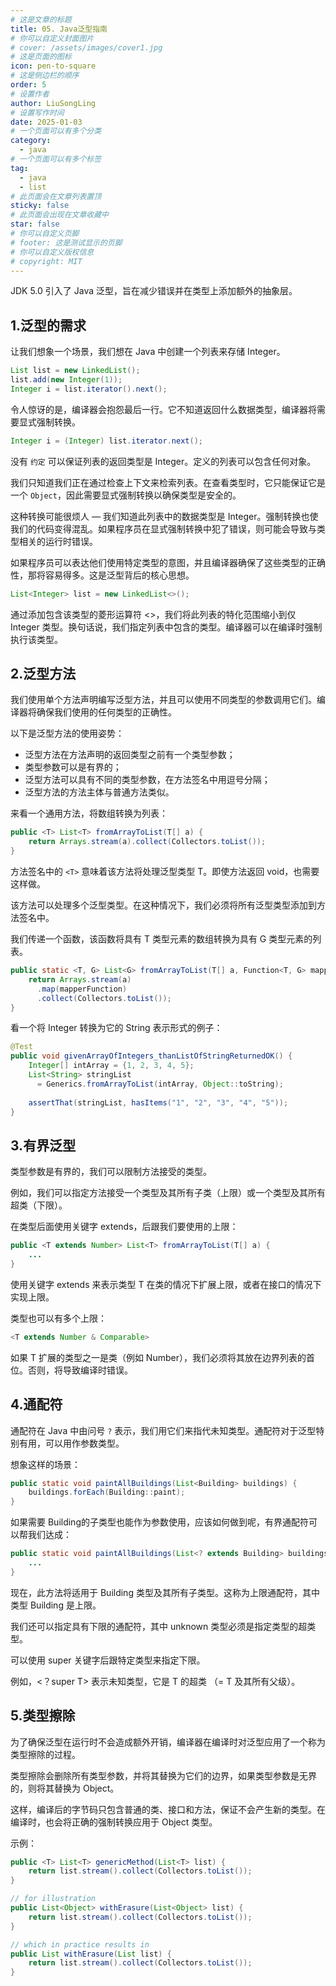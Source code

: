 ```yaml
---
# 这是文章的标题
title: 05. Java泛型指南
# 你可以自定义封面图片
# cover: /assets/images/cover1.jpg
# 这是页面的图标
icon: pen-to-square
# 这是侧边栏的顺序
order: 5
# 设置作者
author: LiuSongLing
# 设置写作时间
date: 2025-01-03
# 一个页面可以有多个分类
category:
  - java
# 一个页面可以有多个标签
tag:
  - java
  - list
# 此页面会在文章列表置顶
sticky: false
# 此页面会出现在文章收藏中
star: false
# 你可以自定义页脚
# footer: 这是测试显示的页脚
# 你可以自定义版权信息
# copyright: MIT
---
```


JDK 5.0 引入了 Java 泛型，旨在减少错误并在类型上添加额外的抽象层。

<!-- more -->

## 1.泛型的需求
让我们想象一个场景，我们想在 Java 中创建一个列表来存储 Integer。

```java
List list = new LinkedList();
list.add(new Integer(1)); 
Integer i = list.iterator().next();
```

令人惊讶的是，编译器会抱怨最后一行。它不知道返回什么数据类型，编译器将需要显式强制转换。
```java
Integer i = (Integer) list.iterator.next();
```

没有 `约定` 可以保证列表的返回类型是 Integer。定义的列表可以包含任何对象。

我们只知道我们正在通过检查上下文来检索列表。在查看类型时，它只能保证它是一个 `Object`，因此需要显式强制转换以确保类型是安全的。

这种转换可能很烦人 — 我们知道此列表中的数据类型是 Integer。强制转换也使我们的代码变得混乱。如果程序员在显式强制转换中犯了错误，则可能会导致与类型相关的运行时错误。

如果程序员可以表达他们使用特定类型的意图，并且编译器确保了这些类型的正确性，那将容易得多。这是泛型背后的核心思想。

```java
List<Integer> list = new LinkedList<>();
```
通过添加包含该类型的菱形运算符 <>，我们将此列表的特化范围缩小到仅 Integer 类型。换句话说，我们指定列表中包含的类型。编译器可以在编译时强制执行该类型。

## 2.泛型方法

我们使用单个方法声明编写泛型方法，并且可以使用不同类型的参数调用它们。编译器将确保我们使用的任何类型的正确性。

以下是泛型方法的使用姿势：
- 泛型方法在方法声明的返回类型之前有一个类型参数；
- 类型参数可以是有界的；
- 泛型方法可以具有不同的类型参数，在方法签名中用逗号分隔；
- 泛型方法的方法主体与普通方法类似。

来看一个通用方法，将数组转换为列表：

```java
public <T> List<T> fromArrayToList(T[] a) {   
    return Arrays.stream(a).collect(Collectors.toList());
}
```

方法签名中的 `<T>` 意味着该方法将处理泛型类型 T。即使方法返回 void，也需要这样做。

该方法可以处理多个泛型类型。在这种情况下，我们必须将所有泛型类型添加到方法签名中。

我们传递一个函数，该函数将具有 T 类型元素的数组转换为具有 G 类型元素的列表。
```java
public static <T, G> List<G> fromArrayToList(T[] a, Function<T, G> mapperFunction) {
    return Arrays.stream(a)
      .map(mapperFunction)
      .collect(Collectors.toList());
}
```

看一个将 Integer 转换为它的 String 表示形式的例子：
```java
@Test
public void givenArrayOfIntegers_thanListOfStringReturnedOK() {
    Integer[] intArray = {1, 2, 3, 4, 5};
    List<String> stringList
      = Generics.fromArrayToList(intArray, Object::toString);
 
    assertThat(stringList, hasItems("1", "2", "3", "4", "5"));
}
```

## 3.有界泛型

类型参数是有界的，我们可以限制方法接受的类型。

例如，我们可以指定方法接受一个类型及其所有子类（上限）或一个类型及其所有超类（下限）。

在类型后面使用关键字 extends，后跟我们要使用的上限：

```java
public <T extends Number> List<T> fromArrayToList(T[] a) {
    ...
}
```

使用关键字 extends 来表示类型 T 在类的情况下扩展上限，或者在接口的情况下实现上限。

类型也可以有多个上限：
```java
<T extends Number & Comparable>
```

如果 T 扩展的类型之一是类（例如 Number），我们必须将其放在边界列表的首位。否则，将导致编译时错误。

## 4.通配符

通配符在 Java 中由问号 `?` 表示，我们用它们来指代未知类型。通配符对于泛型特别有用，可以用作参数类型。

想象这样的场景：
```java
public static void paintAllBuildings(List<Building> buildings) {
    buildings.forEach(Building::paint);
}
```

如果需要 Building的子类型也能作为参数使用，应该如何做到呢，有界通配符可以帮我们达成：
```java
public static void paintAllBuildings(List<? extends Building> buildings) {
    ...
}
```

现在，此方法将适用于 Building 类型及其所有子类型。这称为上限通配符，其中类型 Building 是上限。

我们还可以指定具有下限的通配符，其中 unknown 类型必须是指定类型的超类型。

可以使用 super 关键字后跟特定类型来指定下限。

例如，<？super T> 表示未知类型，它是 T 的超类 （= T 及其所有父级）。


## 5.类型擦除

为了确保泛型在运行时不会造成额外开销，编译器在编译时对泛型应用了一个称为类型擦除的过程。

类型擦除会删除所有类型参数，并将其替换为它们的边界，如果类型参数是无界的，则将其替换为 Object。

这样，编译后的字节码只包含普通的类、接口和方法，保证不会产生新的类型。在编译时，也会将正确的强制转换应用于 Object 类型。

示例：

```java
public <T> List<T> genericMethod(List<T> list) {
    return list.stream().collect(Collectors.toList());
}
```

```java
// for illustration
public List<Object> withErasure(List<Object> list) {
    return list.stream().collect(Collectors.toList());
}

// which in practice results in
public List withErasure(List list) {
    return list.stream().collect(Collectors.toList());
}
```